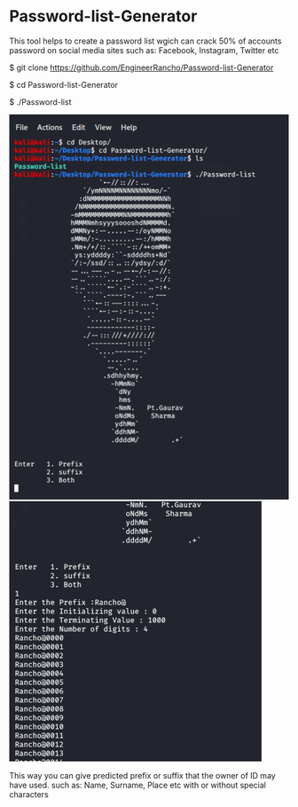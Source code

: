 # Password-list-Generator
This tool helps to create a password list wgich can crack 50% of accounts password on social media sites such as: Facebook, Instagram, Twitter etc

$ git clone https://github.com/EngineerRancho/Password-list-Generator

$ cd Password-list-Generator

$ ./Password-list

![](Images/Screenshot%201.png) 
![](Images/Screenshot%202.png)

This way you can give predicted prefix or suffix that the owner of ID may have used. such as: Name, Surname, Place etc with or without special characters
